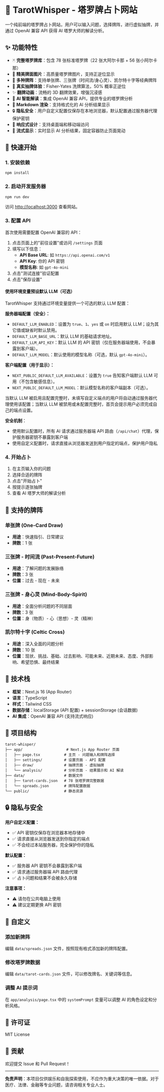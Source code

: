 # 🔮 TarotWhisper - 塔罗牌占卜网站

一个纯前端的塔罗牌占卜网站，用户可以输入问题，选择牌阵，进行虚拟抽牌，并通过 OpenAI 兼容 API 获得 AI 塔罗大师的解读分析。

## ✨ 功能特性

- 🃏 **完整塔罗牌库**：包含 78 张标准塔罗牌（22 张大阿尔卡那 + 56 张小阿尔卡那）
- 🎨 **精美牌面图片**：高质量塔罗牌图片，支持正逆位显示
- 🎯 **多种牌阵**：支持单张牌、三张牌（时间流/身心灵）、凯尔特十字等经典牌阵
- 🎲 **真实抽牌体验**：Fisher-Yates 洗牌算法，50% 概率正逆位
- ✨ **翻牌动画**：流畅的 3D 翻牌效果，增强沉浸感
- 🤖 **AI 智能解读**：集成 OpenAI 兼容 API，提供专业的塔罗牌分析
- 📝 **Markdown 渲染**：支持格式化的 AI 分析结果显示
- 🔒 **隐私安全**：用户自定义配置仅保存在本地浏览器，默认配置通过服务器代理保护密钥
- 📱 **响应式设计**：支持桌面端和移动端访问
- 🌊 **流式显示**：实时显示 AI 分析结果，固定容器防止页面晃动

## 🚀 快速开始

### 1. 安装依赖

```bash
npm install
```

### 2. 启动开发服务器

```bash
npm run dev
```

访问 [http://localhost:3000](http://localhost:3000) 查看网站。

### 3. 配置 API

首次使用需要配置 OpenAI 兼容的 API：

1. 点击页面上的"前往设置"或访问 `/settings` 页面
2. 填写以下信息：
   - **API Base URL**: 如 `https://api.openai.com/v1`
   - **API Key**: 你的 API 密钥
   - **模型名称**: 如 `gpt-4o-mini`
3. 点击"测试连接"验证配置
4. 点击"保存设置"

#### 使用环境变量预设默认 LLM（可选）

TarotWhisper 支持通过环境变量提供一个可选的默认 LLM 配置：

**服务器端配置（安全）：**
- `DEFAULT_LLM_ENABLED`：设置为 `true`、`1`、`yes` 或 `on` 时启用默认 LLM；设为其它值或缺省时默认禁用。
- `DEFAULT_LLM_BASE_URL`：默认 LLM 的基础请求地址。
- `DEFAULT_LLM_API_KEY`：默认 LLM 的 API 密钥（仅在服务器端使用，不会暴露到客户端）。
- `DEFAULT_LLM_MODEL`：默认使用的模型名称（可选，默认 `gpt-4o-mini`）。

**客户端配置（用于显示）：**
- `NEXT_PUBLIC_DEFAULT_LLM_AVAILABLE`：设置为 `true` 告知客户端默认 LLM 可用（不包含敏感信息）。
- `NEXT_PUBLIC_DEFAULT_LLM_MODEL`：默认模型名称的客户端副本（可选）。

当默认 LLM 被启用且配置完整时，未填写自定义端点的用户将自动通过服务器代理使用该配置；当默认 LLM 被禁用或未配置完整时，首页会提示用户必须完成自己的端点设置。

**安全机制**：
- 使用默认配置时，所有 AI 请求通过服务器端 API 路由（`/api/chat`）代理，保护服务器密钥不暴露到客户端
- 使用自定义配置时，请求直接从浏览器发送到用户指定的端点，保护用户隐私

### 4. 开始占卜

1. 在主页输入你的问题
2. 选择合适的牌阵
3. 点击"开始占卜"
4. 按提示逐张抽牌
5. 查看 AI 塔罗大师的解读分析

## 🎯 支持的牌阵

### 单张牌 (One-Card Draw)
- **用途**：快速指引、日常建议
- **牌数**：1 张

### 三张牌 - 时间流 (Past-Present-Future)
- **用途**：了解问题的发展脉络
- **牌数**：3 张
- **位置**：过去 - 现在 - 未来

### 三张牌 - 身心灵 (Mind-Body-Spirit)
- **用途**：全面分析问题的不同层面
- **牌数**：3 张
- **位置**：身（物质）- 心（思想）- 灵（精神）

### 凯尔特十字 (Celtic Cross)
- **用途**：深入全面的问题分析
- **牌数**：10 张
- **位置**：现状、挑战、基础、过去影响、可能未来、近期未来、态度、外部影响、希望恐惧、最终结果

## 🔧 技术栈

- **框架**：Next.js 16 (App Router)
- **语言**：TypeScript
- **样式**：Tailwind CSS
- **数据存储**：localStorage (API 配置) + sessionStorage (会话数据)
- **AI 集成**：OpenAI 兼容 API (支持流式响应)

## 📁 项目结构

```
tarot-whisper/
├── app/                    # Next.js App Router 页面
│   ├── page.tsx           # 主页 - 问题输入和牌阵选择
│   ├── settings/          # 设置页面 - API 配置
│   ├── draw/              # 抽牌页面 - 虚拟抽牌
│   └── analysis/          # 分析页面 - 结果展示和 AI 解读
├── data/                  # 数据文件
│   ├── tarot-cards.json   # 78 张塔罗牌完整数据
│   └── spreads.json       # 牌阵配置数据
└── public/                # 静态资源
```

## 🔒 隐私与安全

**用户自定义配置：**
- ✅ API 密钥仅保存在浏览器本地存储中
- ✅ 请求直接从浏览器发送到你指定的端点
- ✅ 不会经过本站服务器，完全保护你的隐私

**默认配置：**
- ✅ 服务器 API 密钥不会暴露到客户端
- ✅ 请求通过服务器端 API 路由代理
- ✅ 占卜问题和结果不会被永久存储

**注意事项：**
- ⚠️ 请勿在公共电脑上使用
- ⚠️ 建议定期更换 API 密钥

## 🎨 自定义

### 添加新牌阵

编辑 `data/spreads.json` 文件，按照现有格式添加新的牌阵配置。

### 修改塔罗牌数据

编辑 `data/tarot-cards.json` 文件，可以修改牌名、关键词等信息。

### 调整 AI 提示词

在 `app/analysis/page.tsx` 中的 `systemPrompt` 变量可以调整 AI 的角色设定和分析风格。

## 📝 许可证

MIT License

## 🤝 贡献

欢迎提交 Issue 和 Pull Request！

---

**免责声明**：本项目仅供娱乐和自我探索使用，不应作为重大决策的唯一依据。对于医疗、法律、金融等专业问题，请咨询相关专业人士。
